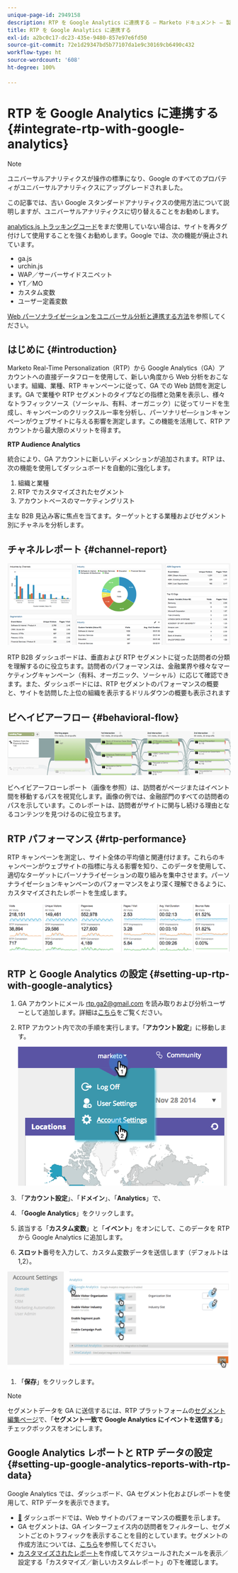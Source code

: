 ```yaml
---
unique-page-id: 2949158
description: RTP を Google Analytics に連携する — Marketo ドキュメント — 製品ドキュメント
title: RTP を Google Analytics に連携する
exl-id: a2bc0c17-dc23-435e-9480-857e97e6fd50
source-git-commit: 72e1d29347bd5b77107da1e9c30169cb6490c432
workflow-type: ht
source-wordcount: '608'
ht-degree: 100%

---
```


# RTP を Google Analytics に連携する {#integrate-rtp-with-google-analytics}

>[!NOTE]
>
>ユニバーサルアナリティクスが操作の標準になり、Google のすべてのプロパティがユニバーサルアナリティクスにアップグレードされました。
>
>この記事では、古い Google スタンダードアナリティクスの使用方法について説明しますが、ユニバーサルアナリティクスに切り替えることをお勧めします。
>
>[analytics.js トラッキングコード](https://developers.google.com/analytics/devguides/collection/analyticsjs/)をまだ使用していない場合は、サイトを再タグ付けして使用することを強くお勧めします。Google では、次の機能が廃止されています。
>
>* ga.js
>* urchin.js
>* WAP／サーバーサイドスニペット
>* YT／MO
>* カスタム変数
>* ユーザー定義変数
>
>[Web パーソナライゼーションをユニバーサル分析と連携する方法](/help/marketo/product-docs/web-personalization/reporting-for-web-personalization/web-analytics-integrations/integrate-rtp-with-google-universal-analytics.md)を参照してください。

## はじめに {#introduction}

Marketo Real-Time Personalization（RTP）から Google Analytics（GA）アカウントへの直接データフローを使用して、新しい角度から Web 分析をおこないます。組織、業種、RTP キャンペーンに従って、GA での Web 訪問を測定します。GA で業種や RTP セグメントのタイプなどの指標と効果を表示し、様々なトラフィックソース（ソーシャル、有料、オーガニック）に従ってリードを生成し、キャンペーンのクリックスルー率を分析し、パーソナリゼ―ションキャンペーンがウェブサイトに与える影響を測定します。この機能を活用して、RTP アカウントから最大限のメリットを得ます。

**RTP Audience Analytics**

統合により、GA アカウントに新しいディメンションが追加されます。RTP は、次の機能を使用してダッシュボードを自動的に強化します。

1. 組織と業種
1. RTP でカスタマイズされたセグメント
1. アカウントベースのマーケティングリスト

主な B2B 見込み客に焦点を当てます。ターゲットとする業種およびセグメント別にチャネルを分析します。

## チャネルレポート {#channel-report}

![](assets/image2014-11-28-16-3a39-3a28.png)

RTP B2B ダッシュボードは、垂直および RTP セグメントに従った訪問者の分類を理解するのに役立ちます。訪問者のパフォーマンスは、金融業界や様々なマーケティングキャンペーン（有料、オーガニック、ソーシャル）に応じて確認できます。また、ダッシュボードには、RTP セグメントのパフォーマンスの概要と、サイトを訪問した上位の組織を表示するドリルダウンの概要も表示されます

## ビヘイビアーフロー {#behavioral-flow}

![](assets/image2014-11-28-16-3a40-3a43.png)

ビヘイビアーフローレポート（画像を参照）は、訪問者がページまたはイベント間を移動するパスを視覚化します。画像の例では、金融部門のすべての訪問者のパスを示しています。このレポートは、訪問者がサイトに関与し続ける理由となるコンテンツを見つけるのに役立ちます。

## RTP パフォーマンス {#rtp-performance}

RTP キャンペーンを測定し、サイト全体の平均値と関連付けます。これらのキャンペーンがウェブサイトの指標に与える影響を知り、このデータを使用して、適切なターゲットにパーソナライゼーションの取り組みを集中させます。パーソナライゼーションキャンペーンのパフォーマンスをより深く理解できるように、カスタマイズされたレポートを生成します。

![](assets/image2014-11-28-16-3a47-3a0.png)

## RTP と Google Analytics の設定 {#setting-up-rtp-with-google-analytics}

1. GA アカウントにメール rtp.ga2@gmail.com を読み取りおよび分析ユーザーとして追加します。詳細は[こちら](https://support.google.com/analytics/answer/2884495?hl=ja)をご覧ください。

1. RTP アカウント内で次の手順を実行します。「**アカウント設定**」に移動します。

   ![](assets/image2014-11-28-16-3a54-3a40.png)

1. 「**アカウント設定**」、「**ドメイン**」、「**Analytics**」で、

1. 「**Google Analytics**」をクリックします。

1. 該当する「**カスタム変数**」と「**イベント**」をオンにして、このデータを RTP から Google Analytics に追加します。

1. **スロット**&#x200B;番号を入力して、カスタム変数データを送信します（デフォルトは 1,2）。

![](assets/image2014-11-28-17-3a0-3a17.png)

1. 「**保存**」をクリックします。

>[!NOTE]
>
>セグメントデータを GA に送信するには、RTP プラットフォームの[セグメント編集ページ](/help/marketo/product-docs/web-personalization/using-web-segments/create-a-basic-web-segment.md)で、「**セグメント一致で Google Analytics にイベントを送信する**」チェックボックスをオンにします。

## Google Analytics レポートと RTP データの設定 {#setting-up-google-analytics-reports-with-rtp-data}

Google Analytics では、ダッシュボード、GA セグメント化およびレポートを使用して、RTP データを表示できます。

* [&#128279;](https://support.google.com/analytics/answer/1068216?hl=ja) ダッシュボードでは、Web サイトのパフォーマンスの概要を示します。
* GA セグメントは、GA インターフェイス内の訪問者をフィルターし、セグメントごとのトラフィックを表示することを目的としています。セグメントの作成方法については、[こちら](https://support.google.com/analytics/answer/3124493?hl=ja)を参照してください。
* [カスタマイズされたレポート](https://support.google.com/analytics/answer/1033013?hl=ja)を作成してスケジュールされたメールを表示／設定する「カスタマイズ／新しいカスタムレポート」の下を確認します。
